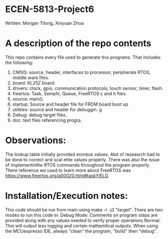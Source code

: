# ECEN-5813-Project6

Written: Morgan Tilong, Xinyuan Zhoa

# A description of the repo contents

This repo contains every file used to generate this programs. That includes the following:
1. CMSIS: source, header, interfaces to processor, peripherals RTOS, middle ware files. 
2. board: KL25Z board. 
3. drivers: clock, gpio, communication protocols, touch sensor, timer, flash. 
4. freertos: Task, Semphr, Queue, FreeRTOS c and h files. 
5. source: main().
6. startup: Source and header file for FRDM board boot up
7. utilities: source and header for debuggin. g
8. Debug: debug target files. 
9. doc: text files referencing progra. 

# Observations: 

The lookup table initially provided eroneus values. Alot of reseasrch had to be done to correct and scal ehte values properly. There was also the issue of implementinthe RTOS commands throughout the program properly. There reference we used to learn more about FreeRTOS was https://www.freertos.org/a00020.html#taskYIELD.



# Installation/Execution notes: 

This code should be run from main using make -r -j3 "target". There are two modes to run this code in:
Debug Mode:  Comments on program steps are provided along with any values needed to verify proper operations
Normal: This will output less logging and certain mathemtical outputs. 
When using the MCUexpresso IDE, always "clean" the program, "build" then "debug".
